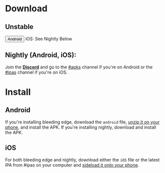 # Download

## Unstable
<Button size="large" color="deeppink" href="https://nightly.link/Frontesque/VueTube/workflows/ci/main/android.zip">Android</Button>
iOS: See Nightly Below

## Nightly (Android, iOS):

Join the **[Discord](https://discord.com/invite/7P8KJrdd5W)** and go to the [#apks](https://discord.com/channels/946587366242533377/946910031562027029) channel if you're on Android or the [#ipas](https://discord.com/channels/946587366242533377/949908267855921163) channel if you're on iOS.

# Install

## Android

If you're installing bleeding edge, download the `android` file, [unzip it on your phone](https://f-droid.org/packages/com.ghostsq.commander/), and install the APK. If you're installing nightly, download and install the APK.

## iOS

For both bleeding edge and nightly, download either the `iOS` file or the latest IPA from #ipas on your computer and [sideload it onto your phone](https://chrunos.com/install-ipa-on-iphone/).

<!-- <NextSteps>
  <Step href="/guide/getting-started.html" title="Getting Started" description="Learn how to quickly install and use this theme."/>
</NextSteps> -->
